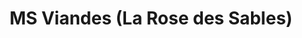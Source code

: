 ---
title: "MS Viandes (La Rose des Sables)"
url: /la-seyne-sur-mer/ms-viandes-la-rose-des-sables/
shop: Metzgerei
---